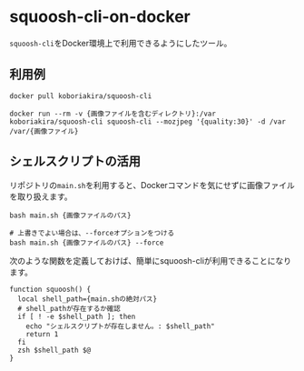 # squoosh-cli-on-docker

`squoosh-cli`をDocker環境上で利用できるようにしたツール。

## 利用例

```
docker pull koboriakira/squoosh-cli
```

```
docker run --rm -v {画像ファイルを含むディレクトリ}:/var koboriakira/squoosh-cli squoosh-cli --mozjpeg '{quality:30}' -d /var /var/{画像ファイル}
```

## シェルスクリプトの活用

リポジトリの`main.sh`を利用すると、Dockerコマンドを気にせずに画像ファイルを取り扱えます。

```
bash main.sh {画像ファイルのパス}

# 上書きでよい場合は、--forceオプションをつける
bash main.sh {画像ファイルのパス} --force
```

次のような関数を定義しておけば、簡単にsquoosh-cliが利用できることになります。
```
function squoosh() {
  local shell_path={main.shの絶対パス}
  # shell_pathが存在するか確認
  if [ ! -e $shell_path ]; then
    echo "シェルスクリプトが存在しません。: $shell_path"
    return 1
  fi
  zsh $shell_path $@
}
```
